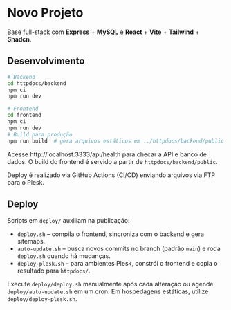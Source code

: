 # Novo Projeto

Base full-stack com **Express** + **MySQL** e **React** + **Vite** + **Tailwind** + **Shadcn**.

## Desenvolvimento

```bash
# Backend
cd httpdocs/backend
npm ci
npm run dev

# Frontend
cd frontend
npm ci
npm run dev
# Build para produção
npm run build  # gera arquivos estáticos em ../httpdocs/backend/public
```

Acesse http://localhost:3333/api/health para checar a API e banco de dados.
O build do frontend é servido a partir de `httpdocs/backend/public`.

Deploy é realizado via GitHub Actions (CI/CD) enviando arquivos via FTP para o Plesk.

## Deploy

Scripts em `deploy/` auxiliam na publicação:

- `deploy.sh` – compila o frontend, sincroniza com o backend e gera sitemaps.
- `auto-update.sh` – busca novos commits no branch (padrão `main`) e roda `deploy.sh` quando há mudanças.
- `deploy-plesk.sh` – para ambientes Plesk, constrói o frontend e copia o resultado para `httpdocs/`.

Execute `deploy/deploy.sh` manualmente após cada alteração ou agende `deploy/auto-update.sh` em um cron. Em hospedagens estáticas, utilize `deploy/deploy-plesk.sh`.


